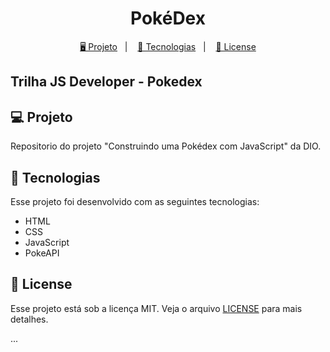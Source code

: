 
<h1 align="center">
  PokéDex
</h1>

<p align="center">
  <a href="#-projeto">🖥️ Projeto</a>&nbsp;&nbsp;&nbsp;|&nbsp;&nbsp;&nbsp;
  <a href="#-tecnologias">🚀 Tecnologias</a>&nbsp;&nbsp;&nbsp;|&nbsp;&nbsp;&nbsp;
  <a href="#-license">📝 License</a>
</p>

## Trilha JS Developer - Pokedex

## 💻 Projeto

Repositorio do projeto "Construindo uma Pokédex com JavaScript" da DIO.

## 🚀 Tecnologias

Esse projeto foi desenvolvido com as seguintes tecnologias:

- HTML
- CSS
- JavaScript
- PokeAPI

## 📝 License

Esse projeto está sob a licença MIT. Veja o arquivo [LICENSE](LICENSE) para mais detalhes.

...
